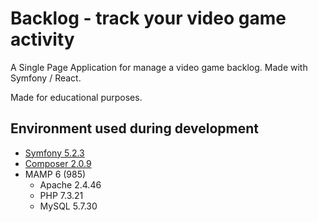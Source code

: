 # Backlog - track your video game activity

A Single Page Application for manage a video game backlog. Made with Symfony / React.

Made for educational purposes.

## Environment used during development
* [Symfony 5.2.3](https://symfony.com/doc/current/setup.html) 
* [Composer 2.0.9](https://getcomposer.org/doc/00-intro.md)
* MAMP 6 (985)
    * Apache 2.4.46
    * PHP 7.3.21
    * MySQL 5.7.30
  
